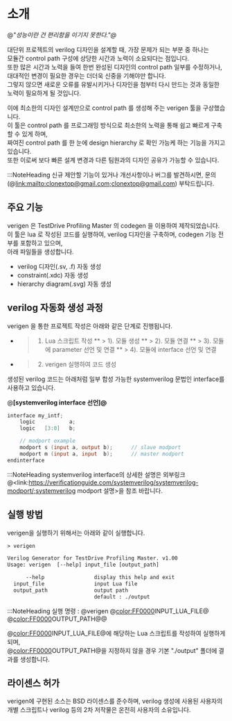 # 소개

@<i>"성능이란 건 편리함을 이기지 못한다."@</i>

대단위 프로젝트의 verilog 디자인을 설계할 때, 가장 문제가 되는 부분 중 하나는 \
모듈간 control path 구성에 상당한 시간과 노력이 소요되다는 점입니다. \
또한 많은 시간과 노력을 들여 한번 완성된 디자인의 control path 일부를 수정하거나, \
대대적인 변경이 필요한 경우는 더더욱 신중을 기해야만 합니다. \
그렇지 않으면 새로운 오류를 유발시키거나 디자인을 첨부터 다시 만드는 것과 동일한 노력이 필요하게 될 것입니다.

이에 최소한의 디자인 설계만으로 control path 를 생성해 주는 verigen 툴을 구상했습니다. \
이 툴은 control path 를 프로그래밍 방식으로 최소한의 노력을 통해 쉽고 빠르게 구축할 수 있게 하며, \
짜여진 control path 를 한 눈에 design hierarchy 로 확인 가능케 하는 기능을 가지고 있습니다. \
또한 이로써 보다 빠른 설계 변경과 다른 팀원과의 디자인 공유가 가능할 수 있습니다.


:::NoteHeading
신규 제안할 기능이 있거나 개선사항이나 버그를 발견하시면, 문의(@<link:mailto:clonextop@gmail.com;clonextop@gmail.com>) 부탁드립니다.
 

## 주요 기능

verigen 은 TestDrive Profiling Master 의 codegen 을 이용하여 제작되었습니다. \
이 툴은 lua 로 작성된 코드를 실행하여, verilog 디자인을 구축하며, codegen 기능 전부를 포함하고 있으며, \
아래 파일들을 생성합니다.

* verilog 디자인(.sv, .f) 자동 생성
* constraint(.xdc) 자동 생성
* hierarchy diagram(.svg) 자동 생성
 

## verilog 자동화 생성 과정
verigen 을 통한 프로젝트 작성은 아래와 같은 단계로 진행됩니다.

* >1. Lua 스크립트 작성
** > 1). 모듈 생성
** > 2). 모듈 연결
** > 3). 모듈에 parameter 선언 및 연결
** > 4). 모듈에 interface 선언 및 연결
* >2. verigen 실행하여 코드 생성
 
생성된 verilog 코드는 아래처럼 일부 합성 가능한 systemverilog 문법인 interface를 사용하고 있습니다.

@<b>[systemverilog interface 선언]@</b>
```verilog
interface my_intf;
	logic			a;
	logic	[3:0]	b;

	// modport example
	modport s (input a, output b);		// slave modport
	modport m (input a, input  b);		// master modport
endinterface
```

:::NoteHeading
systemverilog interface의 상세한 설명은 외부링크 \
@<link:https://verificationguide.com/systemverilog/systemverilog-modport/;systemverilog modport 설명>을 참조 바랍니다.
 

## 실행 방법

verigen을 실행하기 위해서는 아래와 같이 실행합니다.

```txt
> verigen

Verilog Generator for TestDrive Profiling Master. v1.00
Usage: verigen  [--help] input_file [output_path]

      --help                display this help and exit
  input_file                input Lua file
  output_path               output path
                            default : ./output
```

:::NoteHeading
실행 명령 : @<fixed>verigen @<color:FF0000>INPUT_LUA_FILE@</color>  @<color:FF0000>OUTPUT_PATH@</color>@</fixed>
 
@<color:FF0000>INPUT_LUA_FILE@</color>에 해당하는 Lua 스크립트를 작성하여 실행하게 되며, \
@<color:FF0000>OUTPUT_PATH@</color>을 지정하지 않을 경우 기본 "./output" 폴더에 결과를 생성합니다.
 

## 라이센스 허가
verigen에 구현된 소스는 BSD 라이센스를 준수하며, verilog 생성에 사용된 사용자의 개별 스크립트나 verilog 등의 2차 저작물은 온전히 사용자의 소유입니다.
